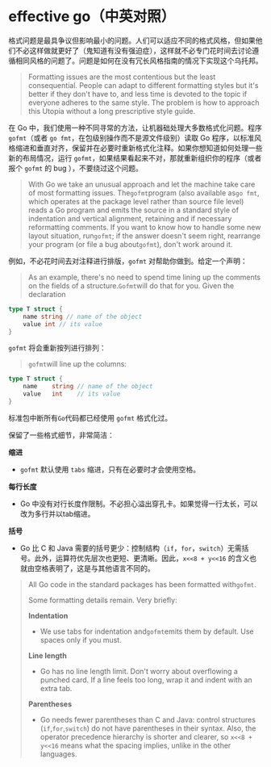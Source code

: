 # effective go（中英对照）

格式问题是最具争议但影响最小的问题。人们可以适应不同的格式风格，但如果他们不必这样做就更好了（鬼知道有没有强迫症），这样就不必专门花时间去讨论遵循相同风格的问题了。问题是如何在没有冗长风格指南的情况下实现这个乌托邦。

> Formatting issues are the most contentious but the least consequential. People can adapt to different formatting styles but it's better if they don't have to, and less time is devoted to the topic if everyone adheres to the same style. The problem is how to approach this Utopia without a long prescriptive style guide.

在 Go 中，我们使用一种不同寻常的方法，让机器础处理大多数格式化问题。程序 `gofmt`（或者 `go fmt`，在包级别操作而不是源文件级别）读取 Go 程序，以标准风格缩进和垂直对齐，保留并在必要时重新格式化注释。如果你想知道如何处理一些新的布局情况，运行 `gofmt`，如果结果看起来不对，那就重新组织你的程序（或者报个 `gofmt` 的 bug ），不要绕过这个问题。

> With Go we take an unusual approach and let the machine take care of most formatting issues. The`gofmt`program \(also available as`go fmt`, which operates at the package level rather than source file level\) reads a Go program and emits the source in a standard style of indentation and vertical alignment, retaining and if necessary reformatting comments. If you want to know how to handle some new layout situation, run`gofmt`; if the answer doesn't seem right, rearrange your program \(or file a bug about`gofmt`\), don't work around it.

例如，不必花时间去对注释进行排版，`gofmt` 对帮助你做到。给定一个声明：

> As an example, there's no need to spend time lining up the comments on the fields of a structure.`Gofmt`will do that for you. Given the declaration

```go
type T struct {
    name string // name of the object
    value int // its value
}
```

`gofmt` 将会重新按列进行排列：

> `gofmt`will line up the columns:

```go
type T struct {
    name    string // name of the object
    value   int    // its value
}
```

标准包中断所有`Go`代码都已经使用 `gofmt` 格式化过。

保留了一些格式细节，非常简洁：

**缩进**

* `gofmt` 默认使用 `tabs` 缩进，只有在必要时才会使用空格。

**每行长度**

* Go 中没有对行长度作限制。不必担心溢出穿孔卡。如果觉得一行太长，可以改为多行并以tab缩进。

**括号**

* Go 比 C 和 Java 需要的括号更少：控制结构（`if`，`for`，`switch`）无需括号。此外，运算符优先层次也更短、更清晰。因此，`x<<8 + y<<16` 的含义也就由空格表明了，这是与其他语言不同的。

> All Go code in the standard packages has been formatted with`gofmt`.
>
> Some formatting details remain. Very briefly:
>
> **Indentation**
>
> * We use tabs for indentation and`gofmt`emits them by default. Use spaces only if you must.
>
> **Line length**
>
> * Go has no line length limit. Don't worry about overflowing a punched card. If a line feels too long, wrap it and indent with an extra tab.
>
> **Parentheses**
>
> * Go needs fewer parentheses than C and Java: control structures \(`if`,`for`,`switch`\) do not have parentheses in their syntax. Also, the operator precedence hierarchy is shorter and clearer, so  `x<<8 + y<<16` means what the spacing implies, unlike in the other languages.



